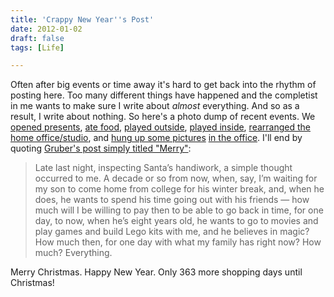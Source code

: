 ```yaml
---
title: 'Crappy New Year''s Post'
date: 2012-01-02
draft: false
tags: [Life]

---
```


Often after big events or time away it's hard to get back into the rhythm of posting here. Too many different things have happened and the completist in me wants to make sure I write about _almost_ everything. And so as a result, I write about nothing. So here's a photo dump of recent events. We [opened presents](http://www.flickr.com/photos/lemon/6571433577/in/photostream), [ate food](http://www.flickr.com/photos/lemon/6571422947/in/photostream), [played outside](http://www.flickr.com/photos/lemon/6615079425/in/photostream), [played inside](http://www.flickr.com/photos/lemon/6572997381/in/photostream), [rearranged the home office/studio](http://www.flickr.com/photos/lemon/6597753707/in/photostream), and [hung up some pictures](http://www.flickr.com/photos/lemon/6617158853/in/photostream) [in the office](http://www.flickr.com/photos/lemon/6617158853/in/photostream). I'll end by quoting [Gruber's post simply titled "Merry"](http://daringfireball.net/2011/12/merry):

> Late last night, inspecting Santa’s handiwork, a simple thought occurred to me. A decade or so from now, when, say, I’m waiting for my son to come home from college for his winter break, and, when he does, he wants to spend his time going out with his friends — how much will I be willing to pay then to be able to go back in time, for one day, to now, when he’s eight years old, he wants to go to movies and play games and build Lego kits with me, and he believes in magic? How much then, for one day with what my family has right now? How much? Everything.

Merry Christmas. Happy New Year. Only 363 more shopping days until Christmas!